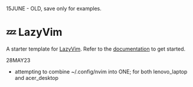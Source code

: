15JUNE - OLD, save only for examples.

# 💤 LazyVim

A starter template for [LazyVim](https://github.com/LazyVim/LazyVim).
Refer to the [documentation](https://lazyvim.github.io/installation) to get started.


28MAY23
-   attempting to combine ~/.config/nvim   into ONE;  for both lenovo_laptop and acer_desktop


